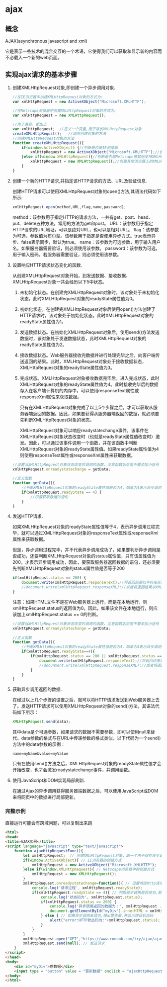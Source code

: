 # ajax
## 概念

AJAX(asynchronous javascript and xml)

它是表示一些技术的混合交互的一个术语，它使得我们可以获取和显示新的内容而不必载入一个新的web页面。

## 实现ajax请求的基本步骤

1. 创建XMLHttpRequest对象,即创建一个异步调用对象.

   ```js
   //在IE浏览器中创建XMLHttpRequest对象的方式为:
   var xmlHttpRequest = new ActiveXObject("Microsoft.XMLHTTP");
       
   //在Netscape浏览器中创建XMLHttpRequest对象的方式为:
   var xmlHttpRequest = new XMLHttpRequest();
   
   //为了兼容，都加上
   var xmlHttpRequest;  //定义一个变量,用于存放XMLHttpRequest对象
   createXMLHttpRequst();   //调用创建对象的方法
   //创建XMLHttpRequest对象的方法 
   function createXMLHttpRequest(){                                                 
       if(window.ActiveXObject) {//判断是否是IE浏览器
           xmlHttpRequest = new ActiveXObject("Microsoft.XMLHTTP");//创建IE的XMLHttpRequest对象
       }else if(window.XMLHttpRequest){//判断是否是Netscape等其他支持XMLHttpRequest组件的浏览器
           xmlHttpRequest = new XMLHttpRequest();//创建其他浏览器上的XMLHttpRequest对象
       }
   }
   ```

2. 创建一个新的HTTP请求,并指定该HTTP请求的方法、URL及验证信息.

   ​		创建HTTP请求可以使用XMLHttpRequest对象的open()方法,其语法代码如下所示:

   ```js
   xmlHttpRequest.open(method,URL,flag,name,password);   
   ```


   method：该参数用于指定HTTP的请求方法，一共有get、post、head、put、delete五种方法，常用的方法为get和post。
   URL：该参数用于指定HTTP请求的URL地址，可以是绝对URL，也可以是相对URL。
   flag：该参数为可选，参数值为布尔型。该参数用于指定是否使用异步方式。true表示异步、false表示同步，默认为true。
   name：该参数为可选参数，用于输入用户名。如果服务器需要验证，则必须使用该参数。
   password：该参数为可选，用于输入密码。若服务器需要验证，则必须使用该参数。

3. 设置响应HTTP请求状态变化的函数.

   ​		从创建XMLHttpRequest对象开始，到发送数据、接收数据、XMLHttpRequest对象一共会经历以下5中状态。

   1. 未初始化状态。在创建完XMLHttpRequest对象时，该对象处于未初始化状态，此时XMLHttpRequest对象的readyState属性值为0。

   2. 初始化状态。在创建完XMLHttpRequest对象后使用open()方法创建了HTTP请求时，该对象处于初始化状态。此时XMLHttpRequest对象的readyState属性值为1。

   3. 发送数据状态。在初始化XMLHttpRequest对象后，使用send()方法发送数据时，该对象处于发送数据状态，此时XMLHttpRequest对象的readyState属性值为2。

   4. 接收数据状态。Web服务器接收完数据并进行处理完毕之后，向客户端传送返回的结果。此时，XMLHttpRequest对象处于接收数据状态，XMLHttpRequest对象的readyState属性值为3。

   5. 完成状态。XMLHttpRequest对象接收数据完毕后，进入完成状态，此时XMLHttpRequest对象的readyState属性值为4。此时接收完毕后的数据存入在客户端计算机的内存中，可以使用responseText属性或responseXml属性来获取数据。

      只有在XMLHttpRequest对象完成了以上5个步骤之后，才可以获取从服务器端返回的数据。因此，如果要获得从服务器端返回的数据，就必须要先判断XMLHttpRequest对象的状态。

      XMLHttpRequest对象可以响应readystatechange事件，该事件在XMLHttpRequest对象状态改变时（也就是readyState属性值改变时）激发。因此，可以通过该事件调用一个函数，并在该函数中判断XMLHttpRequest对象的readyState属性值。如果readyState属性值为4则使用responseText属性或responseXml属性来获取数据。

   ```js
   //设置当XMLHttpRequest对象状态改变时调用的函数，注意函数名后面不要添加小括号
   xmlHttpRequest.onreadystatechange = getData;
    
   //定义函数
   function getData(){
       //判断XMLHttpRequest对象的readyState属性值是否为4，如果为4表示异步调用完成
       if(xmlHttpRequest.readyState == 4) {
           //设置获取数据的语句
       }
   }
   ```

   

4. 发送HTTP请求.

    如果XMLHttpRequest对象的readyState属性值等于4，表示异步调用过程完毕，就可以通过XMLHttpRequest对象的responseText属性或responseXml属性来获取数据。

   但是，异步调用过程完毕，并不代表异步调用成功了，如果要判断异步调用是否成功，还要判断XMLHttpRequest对象的status属性值，只有该属性值为200，才表示异步调用成功，因此，要获取服务器返回数据的语句，还必须要先判断XMLHttpRequest对象的status属性值是否等于200

   ```js
   if(xmlHttpRequst.status == 200) {
       document.write(xmlHttpRequest.responseText);//将返回结果以字符串形式输出
       //document.write(xmlHttpRequest.responseXML);//或者将返回结果以XML形式输出
   }
   ```

   注意：如果HTML文件不是在Web服务器上运行，而是在本地运行，则xmlHttpRequest.status的返回值为0。因此，如果该文件在本地运行，则应该加上xmlHttpRequest.status == 0的判断。

   ```js
   //设置当XMLHttpRequest对象状态改变时调用的函数，注意函数名后面不要添加小括号
   xmlHttpRequest.onreadystatechange = getData;
    
   //定义函数
   function getData(){
       //判断XMLHttpRequest对象的readyState属性值是否为4，如果为4表示异步调用完成
       if(xmlHttpRequest.readyState==4){
           if(xmlHttpRequest.status == 200 || xmlHttpRequest.status == 0){//设置获取数据的语句
               document.write(xmlHttpRequest.responseText);//将返回结果以字符串形式输出
               //docunment.write(xmlHttpRequest.responseXML);//或者将返回结果以XML形式输出
           }
       }
   }
   ```
   

5. 获取异步调用返回的数据.

   在经过以上几个步骤的设置之后，就可以将HTTP请求发送到Web服务器上去了。发送HTTP请求可以使用XMLHttpRequest对象的send()方法，其语法代码如下所示：

   ```js
   XMLHttpRequest.send(data);
   ```


   ​       其中data是个可选参数，如果请求的数据不需要参数，即可以使用null来替代。data参数的格式与在URL中传递参数的格式类似，以下代码为一个send()方法中的data参数的示例：

   ```
   name=myName&value=myValue
   ```


   ​       只有在使用send()方法之后，XMLHttpRequest对象的readyState属性值才会开始改变，也才会激发readystatechange事件，并调用函数。

6. 使用JavaScript和DOM实现局部刷新.

   在通过Ajax的异步调用获得服务器端数据之后，可以使用JavaScript或DOM来将网页中的数据进行局部更新。

### 完整示例

直接运行可能会有跨域问题，可以复制出来跑

```html
<html>
<head>
<title>AJAX实例</title>
<script language="javascript" type="text/javascript">   
    function ajaxHttpRequestFunc(){
		let xmlHttpRequest;  // 创建XMLHttpRequest对象，即一个用于保存异步调用对象的变量
		if(window.ActiveXObject){ // IE浏览器的创建方式
            xmlHttpRequest = new ActiveXObject("Microsoft.XMLHTTP");
        }else if(window.XMLHttpRequest){ // Netscape浏览器中的创建方式
            xmlHttpRequest = new XMLHttpRequest();
        }
		xmlHttpRequest.onreadystatechange=function(){ // 设置响应http请求状态变化的事件
            console.log('请求过程', xmlHttpRequest.readyState);
			if(xmlHttpRequest.readyState == 4){ // 判断异步调用是否成功,若成功开始局部更新数据
				console.log('状态码为', xmlHttpRequest.status);
				if(xmlHttpRequest.status == 200) {
					console.log('异步调用返回的数据为：', xmlHttpRequest .responseText);
					document.getElementById("myDiv").innerHTML = xmlHttpRequest .responseText; // 局部刷新数据到页面
				} else { // 如果异步调用未成功,弹出警告框,并显示错误状态码
					alert("error:HTTP状态码为:"+xmlHttpRequest.status);
				}
			}
		}
		xmlHttpRequest.open("GET","https://www.runoob.com/try/ajax/ajax_info.txt",true); // 创建http请求，并指定请求得方法（get）、url（https://www.runoob.com/try/ajax/ajax_info.txt）以及验证信息
		xmlHttpRequest.send(null); // 发送请求
    }
</script>
</head>
<body>
    <div id="myDiv">原数据</div>
    <input type = "button" value = "更新数据" onclick = "ajaxHttpRequestFunc()">
</body>
</html>
```

